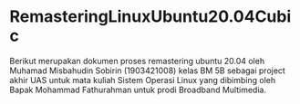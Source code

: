 # RemasteringLinuxUbuntu20.04Cubic
Berikut merupakan dokumen proses remastering ubuntu 20.04 oleh Muhamad Misbahudin Sobirin (1903421008) kelas BM 5B sebagai project akhir UAS untuk mata kuliah Sistem Operasi Linux yang dibimbing oleh Bapak Mohammad Fathurahman untuk prodi Broadband Multimedia.
